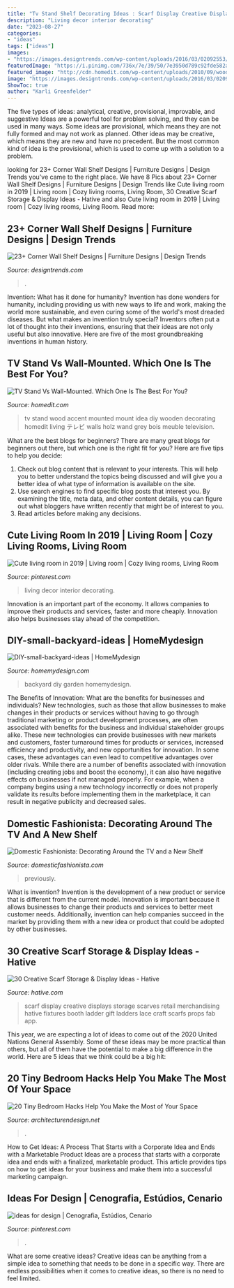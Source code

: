 ```yaml
---
title: "Tv Stand Shelf Decorating Ideas : Scarf Display Creative Displays Storage Scarves Retail Merchandising Hative Fixtures Booth Ladder Gift Ladders Lace Craft Scarfs Props Fab App"
description: "Living decor interior decorating"
date: "2023-08-27"
categories:
- "ideas"
tags: ["ideas"]
images:
- "https://images.designtrends.com/wp-content/uploads/2016/03/02092553/Elegant-Bathroom-Corner-Shelves-.jpg"
featuredImage: "https://i.pinimg.com/736x/7e/39/50/7e3950d789c92fde582a86673a47dd27--interior-decorating-interior-ideas.jpg?b=t"
featured_image: "http://cdn.homedit.com/wp-content/uploads/2010/09/wood-accent-and-tv-on-the-wall.jpg"
image: "https://images.designtrends.com/wp-content/uploads/2016/03/02092553/Elegant-Bathroom-Corner-Shelves-.jpg"
ShowToc: true
author: "Karli Greenfelder"
---
```



The five types of ideas: analytical, creative, provisional, improvable, and suggestive
Ideas are a powerful tool for problem solving, and they can be used in many ways. Some ideas are provisional, which means they are not fully formed and may not work as planned. Other ideas may be creative, which means they are new and have no precedent. But the most common kind of idea is the provisional, which is used to come up with a solution to a problem.

	

		
looking for 23+ Corner Wall Shelf Designs | Furniture Designs | Design Trends you've came to the right place. We have 8 Pics about 23+ Corner Wall Shelf Designs | Furniture Designs | Design Trends like Cute living room in 2019 | Living room | Cozy living rooms, Living Room, 30 Creative Scarf Storage &amp; Display Ideas - Hative and also Cute living room in 2019 | Living room | Cozy living rooms, Living Room. Read more:
		
    
## 23+ Corner Wall Shelf Designs | Furniture Designs | Design Trends

<img loading=lazy src="https://images.designtrends.com/wp-content/uploads/2016/03/02092553/Elegant-Bathroom-Corner-Shelves-.jpg" onerror="this.onerror=null;this.src='https://tse2.mm.bing.net/th?id=OIP.PIXvRXhzdhKlAMkO4Fk6JgHaLJ&amp;pid=15.1';" alt="23+ Corner Wall Shelf Designs | Furniture Designs | Design Trends">

_Source: designtrends.com_

>. 

	

Invention: What has it done for humanity?
Invention has done wonders for humanity, including providing us with new ways to life and work, making the world more sustainable, and even curing some of the world's most dreaded diseases. But what makes an invention truly special? Inventors often put a lot of thought into their inventions, ensuring that their ideas are not only useful but also innovative. Here are five of the most groundbreaking inventions in human history.

    
## TV Stand Vs Wall-Mounted. Which One Is The Best For You?

<img loading=lazy src="http://cdn.homedit.com/wp-content/uploads/2010/09/wood-accent-and-tv-on-the-wall.jpg" onerror="this.onerror=null;this.src='https://tse3.mm.bing.net/th?id=OIP.FeuLGWTs3LvwxUBPbxpkZwHaLK&amp;pid=15.1';" alt="TV Stand Vs Wall-Mounted. Which One Is The Best For You?">

_Source: homedit.com_

>tv stand wood accent mounted mount idea diy wooden decorating homedit living テレビ walls holz wand grey bois meuble television. 

	

What are the best blogs for beginners?
There are many great blogs for beginners out there, but which one is the right fit for you? Here are five tips to help you decide: 
1. Check out blog content that is relevant to your interests. This will help you to better understand the topics being discussed and will give you a better idea of what type of information is available on the site. 
2. Use search engines to find specific blog posts that interest you. By examining the title, meta data, and other content details, you can figure out what bloggers have written recently that might be of interest to you. 
3. Read articles before making any decisions.

    
## Cute Living Room In 2019 | Living Room | Cozy Living Rooms, Living Room

<img loading=lazy src="https://i.pinimg.com/736x/7e/39/50/7e3950d789c92fde582a86673a47dd27--interior-decorating-interior-ideas.jpg?b=t" onerror="this.onerror=null;this.src='https://tse4.mm.bing.net/th?id=OIP.DKd1gqH4_TPSlTibKCPWtgHaHa&amp;pid=15.1';" alt="Cute living room in 2019 | Living room | Cozy living rooms, Living Room">

_Source: pinterest.com_

>living decor interior decorating. 

	

Innovation is an important part of the economy. It allows companies to improve their products and services, faster and more cheaply. Innovation also helps businesses stay ahead of the competition. 

    
## DIY-small-backyard-ideas | HomeMydesign

<img loading=lazy src="https://homemydesign.com/wp-content/uploads/2015/05/DIY-small-backyard-ideas.jpg" onerror="this.onerror=null;this.src='https://tse2.mm.bing.net/th?id=OIP.kl2LdSwqnbtSFp7aJtB48QHaKa&amp;pid=15.1';" alt="DIY-small-backyard-ideas | HomeMydesign">

_Source: homemydesign.com_

>backyard diy garden homemydesign. 

	

The Benefits of Innovation: What are the benefits for businesses and individuals?
New technologies, such as those that allow businesses to make changes in their products or services without having to go through traditional marketing or product development processes, are often associated with benefits for the business and individual stakeholder groups alike. These new technologies can provide businesses with new markets and customers, faster turnaround times for products or services, increased efficiency and productivity, and new opportunities for innovation. In some cases, these advantages can even lead to competitive advantages over older rivals.
While there are a number of benefits associated with innovation (including creating jobs and boost the economy), it can also have negative effects on businesses if not managed properly. For example, when a company begins using a new technology incorrectly or does not properly validate its results before implementing them in the marketplace, it can result in negative publicity and decreased sales.

    
## Domestic Fashionista: Decorating Around The TV And A New Shelf

<img loading=lazy src="https://1.bp.blogspot.com/-256kgVTMjv0/UkDd6DjPKZI/AAAAAAAAacs/1xKvRcjTk-I/s1600/Living+Room+Shelf+and+Decorating+Around+TV+Gallery+Wall-7.jpg" onerror="this.onerror=null;this.src='https://tse1.mm.bing.net/th?id=OIP.Qhl2T49F5QJGSxppzZA6KgHaLG&amp;pid=15.1';" alt="Domestic Fashionista: Decorating Around the TV and a New Shelf">

_Source: domesticfashionista.com_

>previously. 

	

What is invention?
Invention is the development of a new product or service that is different from the current model. Innovation is important because it allows businesses to change their products and services to better meet customer needs. Additionally, invention can help companies succeed in the market by providing them with a new idea or product that could be adopted by other businesses.

    
## 30 Creative Scarf Storage &amp; Display Ideas - Hative

<img loading=lazy src="https://hative.com/wp-content/uploads/2015/03/scarf-storage-ideas/18-creative-scarf-storage-and-display-ideas.jpg" onerror="this.onerror=null;this.src='https://tse4.mm.bing.net/th?id=OIP.c5J0HupbKDhjwNlEKR3-MwHaMY&amp;pid=15.1';" alt="30 Creative Scarf Storage &amp; Display Ideas - Hative">

_Source: hative.com_

>scarf display creative displays storage scarves retail merchandising hative fixtures booth ladder gift ladders lace craft scarfs props fab app. 

	

This year, we are expecting a lot of ideas to come out of the 2020 United Nations General Assembly. Some of these ideas may be more practical than others, but all of them have the potential to make a big difference in the world. Here are 5 ideas that we think could be a big hit:

    
## 20 Tiny Bedroom Hacks Help You Make The Most Of Your Space

<img loading=lazy src="https://cdn.architecturendesign.net/wp-content/uploads/2014/09/brilliant-ideas-for-tiny-bedroom-3.jpg" onerror="this.onerror=null;this.src='https://tse3.mm.bing.net/th?id=OIP.NwGbqJJzj9FTGxzvawxOUgHaKu&amp;pid=15.1';" alt="20 Tiny Bedroom Hacks Help You Make the Most of Your Space">

_Source: architecturendesign.net_

>. 

	

How to Get Ideas: A Process That Starts with a Corporate Idea and Ends with a Marketable Product
Ideas are a process that starts with a corporate idea and ends with a finalized, marketable product. This article provides tips on how to get ideas for your business and make them into a successful marketing campaign.

    
## Ideas For Design | Cenografia, Estúdios, Cenario

<img loading=lazy src="https://i.pinimg.com/736x/64/c9/88/64c988cadb46a2b266f4c6b0bc2d978c--diy-tv-season-.jpg" onerror="this.onerror=null;this.src='https://tse2.mm.bing.net/th?id=OIP.i0fUJfrEsrT1q_cnRBRV2wHaFh&amp;pid=15.1';" alt="ideas for design | Cenografia, Estúdios, Cenario">

_Source: pinterest.com_

>. 

	

What are some creative ideas?
Creative ideas can be anything from a simple idea to something that needs to be done in a specific way. There are endless possibilities when it comes to creative ideas, so there is no need to feel limited.

